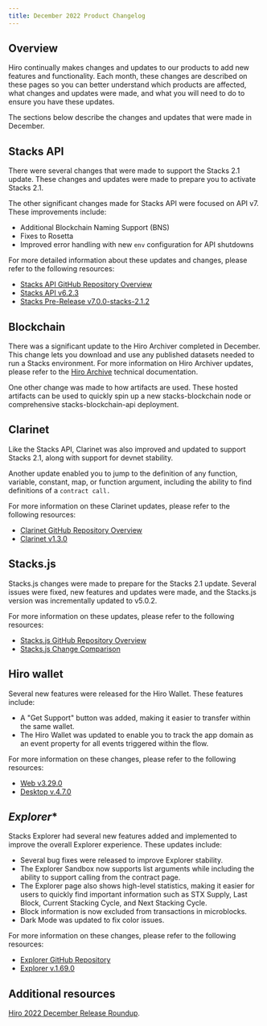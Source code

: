 ```yaml
---
title: December 2022 Product Changelog
---
```


## Overview

Hiro continually makes changes and updates to our products to add new features and functionality. Each month, these changes are described on these pages so you can better understand which products are affected, what changes and updates were made, and what you will need to do to ensure you have these updates.

The sections below describe the changes and updates that were made in December.

## **Stacks API**

There were several changes that were made to support the Stacks 2.1 update. These changes and updates were made to prepare you to activate Stacks 2.1.

The other significant changes made for Stacks API were focused on API v7. These improvements include:
- Additional Blockchain Naming Support (BNS)
- Fixes to Rosetta
- Improved error handling with new `env` configuration for API shutdowns

For more detailed information about these updates and changes, please refer to the following resources:

- [Stacks API GitHub Repository Overview](https://github.com/hirosystems/stacks-blockchain-api/pulse/monthly)
- [Stacks API v6.2.3](https://github.com/hirosystems/stacks-blockchain-api/compare/v6.2.2...v6.2.3)
- [Stacks Pre-Release v7.0.0-stacks-2.1.2](https://github.com/hirosystems/stacks-blockchain-api/releases/tag/v7.0.0-stacks-2.1.2)

## **Blockchain**

There was a significant update to the Hiro Archiver completed in December. This change lets you download and use any published datasets needed to run a Stacks environment. For more information on Hiro Archiver updates, please refer to the [Hiro Archive](https://docs.hiro.so/references/hiro-archive?_gl=1*1369xwy*_ga*NTQ3NDA3NTIuMTY2MDA3MTQ1MA..*_ga_NB2VBT0KY2*MTY3MzU0MDkxMS43MC4wLjE2NzM1NDA5MTEuMC4wLjA.#what-is-the-hiro-archive) technical documentation.

One other change was made to how artifacts are used. These hosted artifacts can be used to quickly spin up a new stacks-blockchain node or comprehensive stacks-blockchain-api deployment.

## **Clarinet**

Like the Stacks API, Clarinet was also improved and updated to support Stacks 2.1, along with support for devnet stability. 

Another update enabled you to jump to the definition of any function, variable, constant, map, or function argument, including the ability to find definitions of a `contract call.`

For more information on these Clarinet updates, please refer to the following resources:

- [Clarinet GitHub Repository Overview](https://github.com/hirosystems/clarinet/pulse/monthly)
- [Clarinet v1.3.0](https://github.com/hirosystems/clarinet/releases/tag/v1.3.0)

## **Stacks.js**

Stacks.js changes were made to prepare for the Stacks 2.1 update. Several issues were fixed, new features and updates were made, and the Stacks.js version was incrementally updated to v5.0.2. 

For more information on these updates, please refer to the following resources:

- [Stacks.js GitHub Repository Overview](https://github.com/hirosystems/stacks.js/pulse/monthly)
- [Stacks.js Change Comparison](https://github.com/hirosystems/stacks.js/compare/v5.0.2...v6.0.2)

## **Hiro wallet**

Several new features were released for the Hiro Wallet. These features include:

- A "Get Support" button was added, making it easier to transfer within the same wallet.
- The Hiro Wallet was updated to enable you to track the app domain as an event property for all events triggered within the flow.

For more information on these changes, please refer to the following resources:

- [Web v3.29.0](https://github.com/hirosystems/stacks-wallet-web/compare/v3.28.0...v3.29.0)
- [Desktop v.4.7.0](https://github.com/hirosystems/stacks-wallet/releases/tag/v4.7.0)

## *Explorer**

Stacks Explorer had several new features added and implemented to improve the overall Explorer experience. These updates include:

- Several bug fixes were released to improve Explorer stability.
- The Explorer Sandbox now supports list arguments while including the ability to support calling from the contract page.
- The Explorer page also shows high-level statistics, making it easier for users to quickly find important information such as STX Supply, Last Block, Current Stacking Cycle, and Next Stacking Cycle.
- Block information is now excluded from transactions in microblocks.
- Dark Mode was updated to fix color issues.

For more information on these changes, please refer to the following resources:

- [Explorer GitHub Repository](https://github.com/hirosystems/explorer/pulse/monthly)
- [Explorer v.1.69.0](https://github.com/hirosystems/explorer/releases/tag/v1.69.0)

## Additional resources

[Hiro 2022 December Release Roundup](https://www.hiro.so/blog/release-roundup-december-2022).
